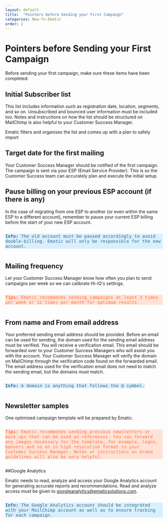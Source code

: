 ```yaml
---
layout: default
title:  "Pointers before Sending your First Campaign"
categories: New-To-Ematic
order: 2
---
```


# Pointers before Sending your First Campaign

Before sending your first campaign, make sure these items have been completed:

## Initial Subscriber list

This list includes information such as registration date, location, segments, and so on. Unsubscribed and bounced user information must be included too. Notes and instructions on how the list should be structured on MailChimp is also helpful to your Customer Success Manager. 

Ematic filters and organises the list and comes up with a plan to safely import 

## Target date for the first mailing

Your Customer Success Manager should be notified of the first campaign. The campaign is sent via your ESP (Email Service Provider). This is so the Customer Success team can accurately plan and execute the initial setup.

## Pause billing on your previous ESP account (if there is any)

In the case of migrating from one ESP to another (or even within the same ESP to a different account), remember to pause your current ESP billing before the start of your new ESP account.

<pre class="highlight" style="background-color: #DAEFFD; color:#2B6A94; white-space:pre-line; display: inline-block">
<strong>Info:</strong> The old account must be paused accordingly to avoid double-billing. Ematic will only be responsible for the new account.
</pre>

## Mailing frequency

Let your Customer Success Manager know how often you plan to send campaigns per week so we can calibrate Hi-iQ's settings.

<pre class="highlight" style="background-color: #FFE2D7; color:#FF7139; white-space:pre-line; display: inline-block">
<strong>Tips:</strong> Ematic recommends sending campaigns at least 3 times per week or 12 times per month for optimum results.
</pre>

## From name and From email address

Your preferred sending email address should be provided. Before an email can be used for sending, the domain used for the sending email address must be verified. You will receive a verification email. This email should be forwarded over to your Customer Success Managers who will assist you with the account. Your Customer Success Manager will verify the domain on MailChimp through the verification code found on the forwarded email. The email address used for the verification email does not need to match the sending email, but the domains must match.

<pre class="highlight" style="background-color: #DAEFFD; color:#2B6A94; white-space:pre-line; display: inline-block">
<strong>Info:</strong> A domain is anything that follows the @ symbol.
</pre>

## Newsletter samples

One optimised campaign template will be prepared by Ematic. 

<pre class="highlight" style="background-color: #FFE2D7; color:#FF7139; white-space:pre-line; display: inline-block">
<strong>Tips:</strong> Ematic recommends sending previous newsletters or mock ups that can be used as references. You can forward any images necessary for the template, for example, logos, banners and so on in high resolution format to your Customer Success Manager. Notes or instructions on brand guidelines will also be very helpful.
</pre>

##Google Analytics

Ematic needs to read, analyze and access your Google Analytics account for generating accurate reports and recommendations. Read and analyze access must be given to googleanalytics@ematicsolutions.com.

<pre class="highlight" style="background-color: #DAEFFD; color:#2B6A94; white-space:pre-line; display: inline-block">
<strong>Info:</strong> The Google Analytics account should be integrated with your MailChimp account as well as to ensure tracking for each campaign.
</pre>
